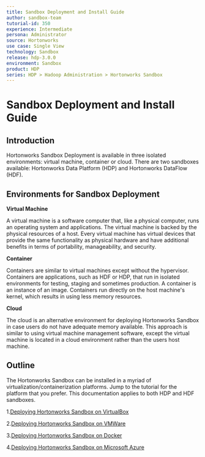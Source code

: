 ```yaml
---
title: Sandbox Deployment and Install Guide
author: sandbox-team
tutorial-id: 350
experience: Intermediate
persona: Administrator
source: Hortonworks
use case: Single View
technology: Sandbox
release: hdp-3.0.0
environment: Sandbox
product: HDP
series: HDP > Hadoop Administration > Hortonworks Sandbox
---
```


# Sandbox Deployment and Install Guide

## Introduction

Hortonworks Sandbox Deployment is available in three isolated environments: virtual machine, container or cloud. There are two sandboxes available: Hortonworks Data Platform (HDP) and Hortonworks DataFlow (HDF).

## Environments for Sandbox Deployment

**Virtual Machine**

A virtual machine is a software computer that, like a physical computer, runs an operating system and applications. The virtual machine is backed by the physical resources of a host. Every virtual machine has virtual devices that provide the same functionality as physical hardware and have additional benefits in terms of portability, manageability, and security.

**Container**

Containers are similar to virtual machines except without the hypervisor. Containers are applications, such as HDF or HDP, that run in isolated environments for testing, staging and sometimes production. A container is an instance of an image. Containers run directly on the host machine's kernel, which results in using less memory resources.

**Cloud**

The cloud is an alternative environment for deploying Hortonworks Sandbox in case users do not have adequate memory available. This approach is similar to using virtual machine management software, except the virtual machine is located in a cloud environment rather than the users host machine.

## Outline

The Hortonworks Sandbox can be installed in a myriad of virtualization/containerization platforms. Jump to the tutorial for the platform that you prefer.  This documentation applies to both HDP and HDF sandboxes.

1\.[Deploying Hortonworks Sandbox on VirtualBox](https://hortonworks.com/tutorial/sandbox-deployment-and-install-guide/section/1/)

2\.[Deploying Hortonworks Sandbox on VMWare](https://hortonworks.com/tutorial/sandbox-deployment-and-install-guide/section/2/)

3\.[Deploying Hortonworks Sandbox on Docker](https://hortonworks.com/tutorial/sandbox-deployment-and-install-guide/section/3/)

4\.[Deploying Hortonworks Sandbox on Microsoft Azure](https://hortonworks.com/tutorial/sandbox-deployment-and-install-guide/section/4/)
